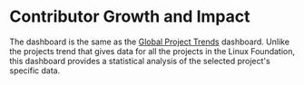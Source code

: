 # Contributor Growth and Impact

The dashboard is the same as the [Global Project Trends](../../../project-trends/contributor-growth-and-impact.md) dashboard. Unlike the projects trend that gives data for all the projects in the Linux Foundation, this dashboard provides a statistical analysis of the selected project's specific data.

